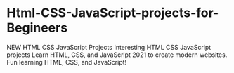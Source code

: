 # Html-CSS-JavaScript-projects-for-Begineers
NEW HTML CSS JavaScript Projects Interesting HTML CSS JavaScript projects Learn HTML, CSS, and JavaScript 2021 to create modern websites. Fun learning HTML, CSS, and JavaScript!
